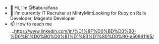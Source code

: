 - 👋 Hi, I’m @BaburaYana 
- 🌱 I’m currently  IT Recruiter at MintyMintLooking for Ruby on Rails Developer, Magento Developer
- 📫 How to reach me ...https://www.linkedin.com/in/%D1%8F%D0%BD%D0%B0-%D0%B1%D0%B0%D0%B1%D1%83%D1%80%D0%B0-a50961165/

<!---
BaburaYana/BaburaYana is a ✨ special ✨ repository because its `README.md` (this file) appears on your GitHub profile.
You can click the Preview link to take a look at your changes.
--->

